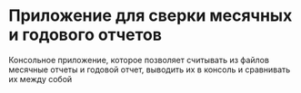 # Приложение для сверки месячных и годового отчетов
Консольное приложение, которое позволяет считывать из файлов месячные отчеты и годовой отчет, выводить их в консоль и сравнивать их между собой
